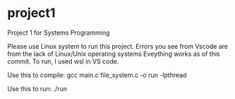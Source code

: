 # project1
Project 1 for Systems Programming


Please use Linux system to run this project. Errors you see from Vscode are from the lack of Linux/Unix operating systems Eveything works as of this commit. To run, I used wsl in VS code.

Use this to compile:
gcc main.c file_system.c -o run -lpthread

Use this to run:
./run
